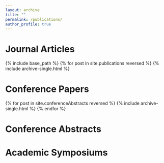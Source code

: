 ```yaml
---
layout: archive
title: ""
permalink: /publications/
author_profile: true
---
```

Journal Articles
==
{% include base_path %}
{% for post in site.publications reversed %}
  {% include archive-single.html %}

Conference Papers
==
{% for post in site.conferenceAbstracts reversed %}
  {% include archive-single.html %}
{% endfor %}

Conference Abstracts
==


Academic Symposiums
==




